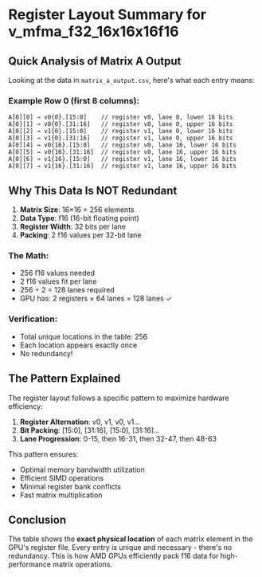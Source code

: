 # Register Layout Summary for v_mfma_f32_16x16x16f16

## Quick Analysis of Matrix A Output

Looking at the data in `matrix_a_output.csv`, here's what each entry means:

### Example Row 0 (first 8 columns):
```
A[0][0] → v0{0}.[15:0]    // register v0, lane 0, lower 16 bits
A[0][1] → v0{0}.[31:16]   // register v0, lane 0, upper 16 bits
A[0][2] → v1{0}.[15:0]    // register v1, lane 0, lower 16 bits
A[0][3] → v1{0}.[31:16]   // register v1, lane 0, upper 16 bits
A[0][4] → v0{16}.[15:0]   // register v0, lane 16, lower 16 bits
A[0][5] → v0{16}.[31:16]  // register v0, lane 16, upper 16 bits
A[0][6] → v1{16}.[15:0]   // register v1, lane 16, lower 16 bits
A[0][7] → v1{16}.[31:16]  // register v1, lane 16, upper 16 bits
```

## Why This Data Is NOT Redundant

1. **Matrix Size**: 16×16 = 256 elements
2. **Data Type**: f16 (16-bit floating point)
3. **Register Width**: 32 bits per lane
4. **Packing**: 2 f16 values per 32-bit lane

### The Math:
- 256 f16 values needed
- 2 f16 values fit per lane
- 256 ÷ 2 = 128 lanes required
- GPU has: 2 registers × 64 lanes = 128 lanes ✓

### Verification:
- Total unique locations in the table: 256
- Each location appears exactly once
- No redundancy!

## The Pattern Explained

The register layout follows a specific pattern to maximize hardware efficiency:

1. **Register Alternation**: v0, v1, v0, v1...
2. **Bit Packing**: [15:0], [31:16], [15:0], [31:16]...
3. **Lane Progression**: 0-15, then 16-31, then 32-47, then 48-63

This pattern ensures:
- Optimal memory bandwidth utilization
- Efficient SIMD operations
- Minimal register bank conflicts
- Fast matrix multiplication

## Conclusion

The table shows the **exact physical location** of each matrix element in the GPU's register file. Every entry is unique and necessary - there's no redundancy. This is how AMD GPUs efficiently pack f16 data for high-performance matrix operations.
